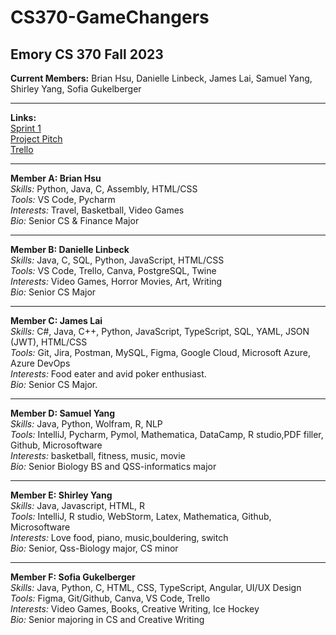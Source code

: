 # CS370-GameChangers
## Emory CS 370 Fall 2023
**Current Members:** Brian Hsu, Danielle Linbeck, James Lai, Samuel Yang, Shirley Yang, Sofia Gukelberger

---
**Links:** <br>
[Sprint 1](https://docs.google.com/presentation/d/1T6Z_q7SR2cEHBGo31K_MCiiH4047obMaSx51C-dxVm4/edit?usp=sharing) <br>
[Project Pitch](https://docs.google.com/presentation/d/1oWdBqHFe8299t91JThk7zTl_vFgyKYVjIXRORhOs4zI/edit#slide=id.p) <br>
[Trello](https://trello.com/invite/b/Ox45nhFf/ATTI249400479013806dc81d355bd674a5e36A398597/csp-project-backlog) <br>

---

**Member A: Brian Hsu**  
*Skills:* Python, Java, C, Assembly, HTML/CSS<br>
*Tools:*  VS Code, Pycharm<br>
*Interests:* Travel, Basketball, Video Games<br>
*Bio:* Senior CS & Finance Major<br>

---

**Member B: Danielle Linbeck**  
*Skills:* Java, C, SQL, Python, JavaScript, HTML/CSS <br>
*Tools:* VS Code, Trello, Canva, PostgreSQL, Twine <br>
*Interests:* Video Games, Horror Movies, Art, Writing <br>
*Bio:* Senior CS Major<br>

---

**Member C: James Lai**  
*Skills:* C#, Java, C++, Python, JavaScript, TypeScript, SQL, YAML, JSON (JWT), HTML/CSS <br>
*Tools:*  Git, Jira, Postman, MySQL, Figma, Google Cloud, Microsoft Azure, Azure DevOps <br>
*Interests:* Food eater and avid poker enthusiast.<br>
*Bio:* Senior CS Major. <br>

---

**Member D: Samuel Yang**  
*Skills:* Java, Python, Wolfram, R, NLP<br>
*Tools:* IntelliJ, Pycharm, Pymol, Mathematica, DataCamp, R studio,PDF filler, Github, Microsoftware<br>
*Interests:* basketball, fitness, music, movie<br>
*Bio:* Senior Biology BS and QSS-informatics major<br>

---

**Member E: Shirley Yang**  
*Skills:* Java, Javascript, HTML, R <br>
*Tools:* IntelliJ, R studio, WebStorm, Latex, Mathematica, Github, Microsoftware<br>
*Interests:* Love food, piano, music,bouldering, switch <br>
*Bio:* Senior, Qss-Biology major, CS minor<br>

---

**Member F: Sofia Gukelberger**  
*Skills:* Java, Python, C, HTML, CSS, TypeScript, Angular, UI/UX Design <br>
*Tools:* Figma, Git/Github, Canva, VS Code, Trello <br>
*Interests:* Video Games, Books, Creative Writing, Ice Hockey <br>
*Bio:* Senior majoring in CS and Creative Writing <br>



